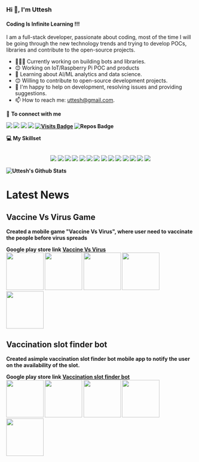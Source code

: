 ### Hi 👋, I'm Uttesh
#### Coding Is Infinite Learning !!!
I am a full-stack developer, passionate about coding, most of the time I will be going through the new technology trends and trying to develop POCs, libraries and contribute to the open-source projects.

- 👨🏽‍💻 Currently working on building bots and libraries.
- 😊 Working on IoT/Raspberry Pi POC and products
- 🤝 Learning about AI/ML analytics and data science.
- 😊 Willing to contribute to open-source development projects.
- 💬 I'm happy to help on development, resolving issues and providing suggestions.
- 📫 How to reach me: uttesh@gmail.com.


<summary>🤝 <b>To connect with me<b></summary>

<p align = "center">

[<img src="https://img.shields.io/badge/twitter-%231DA1F2.svg?&style=for-the-badge&logo=twitter&logoColor=white" />](https://twitter.com/uttesh) 
[<img src="https://img.shields.io/badge/medium-%2312100E.svg?&style=for-the-badge&logo=medium&logoColor=white" />](https://medium.com/@uttesh)
[<img src ="https://img.shields.io/badge/portfolio-web-%23.svg?&style=for-the-badge&logo=&logoColor=white%22">](https://uttesh.com/)
[<img src="https://img.shields.io/badge/linkedin-%230077B5.svg?&style=for-the-badge&logo=linkedin&logoColor=white" />](https://www.linkedin.com/in/uttesh/)
[![Visits Badge](https://badges.pufler.dev/visits/uttesh/uttesh?style=for-the-badge&color=blue)](https://github.com/uttesh/uttesh)
![Repos Badge](https://badges.pufler.dev/repos/uttesh?style=for-the-badge&color=red)
</p>

<summary>💻 <b>My Skillset</b></summary>
</br>
<p align = "center">
<img src="https://img.shields.io/badge/java%20-%2314354C.svg?&style=for-the-badge&logo=java&logoColor=white"/>  <img src="https://img.shields.io/badge/spring%20-%2300599C.svg?&style=for-the-badge&logo=spring&logoColor=white"/>  <img src="https://img.shields.io/badge/docker%20-%2314354C.svg?&style=for-the-badge&logo=docker&logoColor=white"/> <img src="https://img.shields.io/badge/angular%20-%2314354C.svg?&style=for-the-badge&logo=angular&logoColor=white"/> <img src="https://img.shields.io/badge/react%20-%2314354C.svg?&style=for-the-badge&logo=react&logoColor=white"/>
<img src="https://img.shields.io/badge/markdown-%23000000.svg?&style=for-the-badge&logo=markdown&logoColor=white"/> 
<img src="https://img.shields.io/badge/python-%23000000.svg?&style=for-the-badge&logo=python&logoColor=white"/> 
<img src="https://img.shields.io/badge/fastapi%20-%23000.svg?&style=for-the-badge&logo=fastapi&logoColor=white"/> 
  
<img src="https://img.shields.io/badge/javascript%20-%23F05033.svg?&style=for-the-badge&logo=javascript&logoColor=white"/> 
<img src="https://img.shields.io/badge/nodejs%20-%23F05033.svg?&style=for-the-badge&logo=nodejs&logoColor=white"/>
<img src="https://img.shields.io/badge/nestjs%20-%23F05033.svg?&style=for-the-badge&logo=nestjs&logoColor=white"/> 

<img src="https://img.shields.io/badge/git%20-%23F05033.svg?&style=for-the-badge&logo=git&logoColor=white"/> 
<img src="https://img.shields.io/badge/AWS%20-%23FF9900.svg?&style=for-the-badge&logo=amazon-aws&logoColor=white"/> 
<img src="https://img.shields.io/badge/heroku%20-%23430098.svg?&style=for-the-badge&logo=heroku&logoColor=white"/> 
</p>

![Uttesh's Github Stats](https://github-readme-stats.vercel.app/api?username=uttesh&show_icons=true&theme=highcontrast&count_private=true&show_icons=true)

<!--
**uttesh/uttesh** is a ✨ _special_ ✨ repository because its `README.md` (this file) appears on your GitHub profile.

Here are some ideas to get you started:

- 🔭 I’m currently working on ...
- 🌱 I’m currently learning ...
- 👯 I’m looking to collaborate on ...
- 🤔 I’m looking for help with ...
- 💬 Ask me about ...
- 📫 How to reach me: ...
- 😄 Pronouns: ...
- ⚡ Fun fact: ...
-->
  # Latest News
  ## Vaccine Vs Virus Game
  <p> Created a mobile game "Vaccine Vs Virus", where user need to vaccinate the people before virus spreads</p>
  Google play store link <a href="https://play.google.com/store/apps/details?id=com.uttesh.vaccine_vs_virus" target="_blank">Vaccine Vs Virus</a>
  <div>
  <img height="100px" width="100px" src="https://play-lh.googleusercontent.com/caTymNNrOyhE_GYFJ0aEnb-gIVD-QiqKQkhwHrFU9Ij7XFrggyyjUE-0W8PNDOrN5KDg=s180-rw"/>
  <img height="100px" width="100px"  src="https://play-lh.googleusercontent.com/H7M6DYvQE7ms-TIZ_qcF0VFFmI8mDdgopL2wti7tSX9BSQyJVw5U3fpqahUtBheMv2k=w720-h310-rw"/>
  <img height="100px" width="100px"  src="https://play-lh.googleusercontent.com/hrdmQHNmqm2xXrVQJSxg9NS9ZdW7TZoU5vR3aV1bn_fTeUUFSrepm1Jyhi3I1bAY38xG=w720-h310-rw"/>
  <img height="100px" width="100px"  src="https://play-lh.googleusercontent.com/gFjyH-1ugUCgnzQBk7Zlh0DdTzGhh43lFBR2G4bGYiKukZVlu0Eg4l-1W6C6JlKx_Q=w720-h310-rw"/>
  <img height="100px" width="100px"  src="https://play-lh.googleusercontent.com/KabQjB4o6XxiMZGaxuMZUXmg5VBM8shIepdG9fpamNueVt9DHd-WALxhOQWKUVeDtx0=w720-h310-rw"/>
  </div>
  
  ## Vaccination slot finder bot
  <p> Created asimple vaccination slot finder bot mobile app to notify the user on the availability of the slot.</p>
  Google play store link <a href="https://play.google.com/store/apps/details?id=com.uttesh.vsbot" target="_blank">Vaccination slot finder bot</a>
  <div>
  <img height="100px" width="100px" src="https://play-lh.googleusercontent.com/3q96XwaPhpTmqSdTK2BMSxQGFb8j_ZPgxOAG2olH22e2mcYqQSPMzNnmIKGWJZf5FDwR=w720-h310-rw"/>
  <img height="100px" width="100px"  src="https://play-lh.googleusercontent.com/HErP0jI6QqeQORn9a6IfKFpJzLtS0tCet6Krm92RFYESmsgDT8UuZNbQO0Y1cvmOoBc=w1536-h722-rw"/>
  <img height="100px" width="100px"  src="https://play-lh.googleusercontent.com/HErP0jI6QqeQORn9a6IfKFpJzLtS0tCet6Krm92RFYESmsgDT8UuZNbQO0Y1cvmOoBc=w1536-h722-rw"/>
  <img height="100px" width="100px"  src="https://play-lh.googleusercontent.com/HErP0jI6QqeQORn9a6IfKFpJzLtS0tCet6Krm92RFYESmsgDT8UuZNbQO0Y1cvmOoBc=w1536-h722-rw"/>
  <img height="100px" width="100px"  src="https://play-lh.googleusercontent.com/qdjSXSCqzcPI31nL_Fyzlgp-1P31robO3dKBmegP6YRUTvWqZE--GUl3mA60_pB5pm8=w1536-h722-rw"/>
  </div>
  
